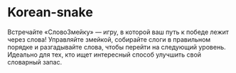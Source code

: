 # Korean-snake
Встречайте «СловоЗмейку» — игру, в которой ваш путь к победе лежит через слова! Управляйте змейкой, собирайте слоги в правильном порядке и разгадывайте слова, чтобы перейти на следующий уровень. Идеально для тех, кто ищет интересный способ улучшить свой словарный запас.
